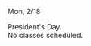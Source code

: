 
<div class="change">
<div class="column_date">
<p markdown="block">

Mon, 2/18
</p>
</div>

<div class="column_materials">
<p markdown="block">

President's Day. <br>
No classes scheduled.

</p>
</div>


<div class="column_assign">
<p markdown="block">
</p>
</div>

</div>
